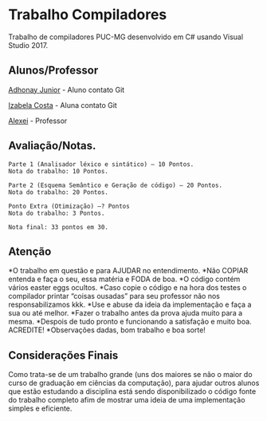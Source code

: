 # Trabalho Compiladores 

Trabalho de compiladores PUC-MG desenvolvido em C# usando Visual Studio 2017.

## Alunos/Professor

[Adhonay Junior](https://github.com/adhonay) - Aluno contato Git

[Izabela Costa](https://github.com/izabelacGoncalves) - Aluna contato Git

[Alexei](http://portal.pucminas.br/pos/eletrica/index-link.php?arquivo=docente&pagina=4124&id=254) - Professor

## Avaliação/Notas.

```
Parte 1 (Analisador léxico e sintático) – 10 Pontos.
Nota do trabalho: 10 Pontos.

Parte 2 (Esquema Semântico e Geração de código) – 20 Pontos.
Nota do trabalho: 20 Pontos.

Ponto Extra (Otimização) –? Pontos 
Nota do trabalho: 3 Pontos.

Nota final: 33 pontos em 30.
```

## Atenção

*O trabalho em questão e para AJUDAR no entendimento.
*Não COPIAR entenda e faça o seu, essa matéria e FODA de boa.
*O código contém vários easter eggs ocultos.
*Caso copie o código e na hora dos testes o compilador printar “coisas ousadas” para seu professor não nos responsabilizamos kkk.
*Use e abuse da ideia da implementação e faça a sua ou até melhor.
*Fazer o trabalho antes da prova ajuda muito para a mesma.
*Despois de tudo pronto e funcionando a satisfação e muito boa. ACREDITE!
*Observações dadas, bom trabalho e boa sorte!


## Considerações Finais

Como trata-se de um trabalho grande (uns dos maiores se não o maior do curso de graduação em ciências da computação), para ajudar outros alunos que estão estudando a disciplina está sendo disponibilizado o código fonte do trabalho completo afim de mostrar uma ideia de uma implementação simples e eficiente. 
